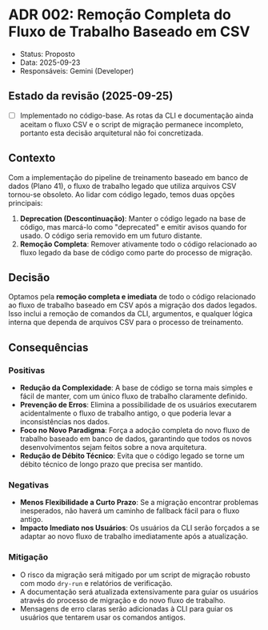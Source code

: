 # ADR 002: Remoção Completa do Fluxo de Trabalho Baseado em CSV

- Status: Proposto
- Data: 2025-09-23
- Responsáveis: Gemini (Developer)

## Estado da revisão (2025-09-25)

- [ ] Implementado no código-base. As rotas da CLI e documentação ainda aceitam o fluxo CSV e o script de migração permanece incompleto, portanto esta decisão arquitetural não foi concretizada.

## Contexto
Com a implementação do pipeline de treinamento baseado em banco de dados (Plano 41), o fluxo de trabalho legado que utiliza arquivos CSV tornou-se obsoleto. Ao lidar com código legado, temos duas opções principais:
1.  **Deprecation (Descontinuação)**: Manter o código legado na base de código, mas marcá-lo como "deprecated" e emitir avisos quando for usado. O código seria removido em um futuro distante.
2.  **Remoção Completa**: Remover ativamente todo o código relacionado ao fluxo legado da base de código como parte do processo de migração.

## Decisão
Optamos pela **remoção completa e imediata** de todo o código relacionado ao fluxo de trabalho baseado em CSV após a migração dos dados legados. Isso inclui a remoção de comandos da CLI, argumentos, e qualquer lógica interna que dependa de arquivos CSV para o processo de treinamento.

## Consequências
### Positivas
- **Redução da Complexidade**: A base de código se torna mais simples e fácil de manter, com um único fluxo de trabalho claramente definido.
- **Prevenção de Erros**: Elimina a possibilidade de os usuários executarem acidentalmente o fluxo de trabalho antigo, o que poderia levar a inconsistências nos dados.
- **Foco no Novo Paradigma**: Força a adoção completa do novo fluxo de trabalho baseado em banco de dados, garantindo que todos os novos desenvolvimentos sejam feitos sobre a nova arquitetura.
- **Redução de Débito Técnico**: Evita que o código legado se torne um débito técnico de longo prazo que precisa ser mantido.

### Negativas
- **Menos Flexibilidade a Curto Prazo**: Se a migração encontrar problemas inesperados, não haverá um caminho de fallback fácil para o fluxo antigo.
- **Impacto Imediato nos Usuários**: Os usuários da CLI serão forçados a se adaptar ao novo fluxo de trabalho imediatamente após a atualização.

### Mitigação
- O risco da migração será mitigado por um script de migração robusto com modo `dry-run` e relatórios de verificação.
- A documentação será atualizada extensivamente para guiar os usuários através do processo de migração e do novo fluxo de trabalho.
- Mensagens de erro claras serão adicionadas à CLI para guiar os usuários que tentarem usar os comandos antigos.
